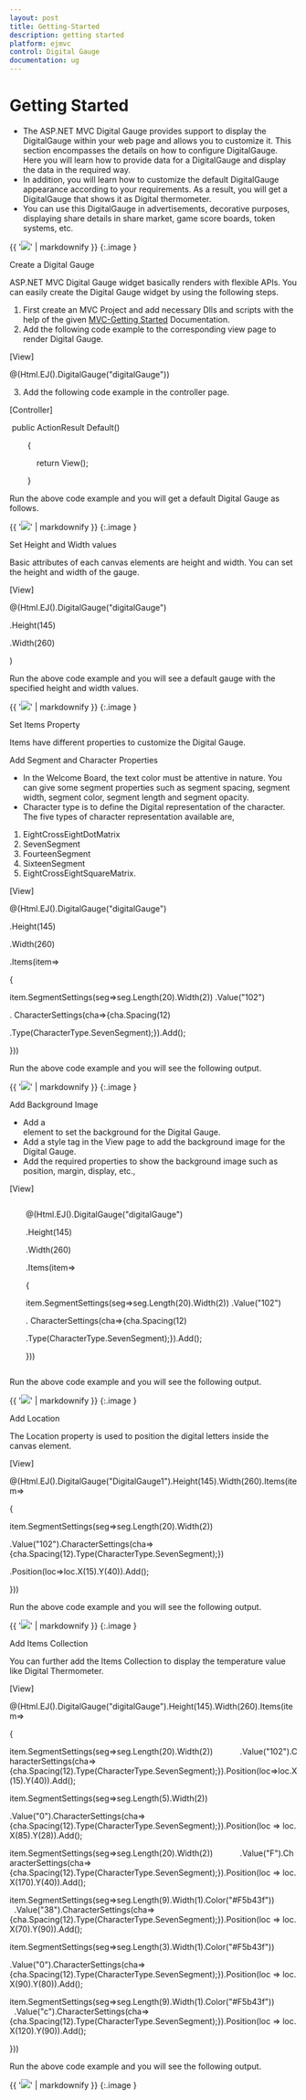 ```yaml
---
layout: post
title: Getting-Started
description: getting started
platform: ejmvc
control: Digital Gauge
documentation: ug
---
```


# Getting Started

* The ASP.NET MVC Digital Gauge provides support to display the DigitalGauge within your web page and allows you to customize it. This section encompasses the details on how to configure DigitalGauge. Here you will learn how to provide data for a DigitalGauge and display the data in the required way. 
* In addition, you will learn how to customize the default DigitalGauge appearance according to your requirements. As a result, you will get a DigitalGauge that shows it as Digital thermometer.
* You can use this DigitalGauge in advertisements, decorative purposes, displaying share details in share market, game score boards, token systems, etc.



{{ '![](Getting-Started_images/Getting-Started_img1.png)' | markdownify }}
{:.image }


Create a Digital Gauge

ASP.NET MVC Digital Gauge widget basically renders with flexible APIs. You can easily create the Digital Gauge widget by using the following steps.

1. First create an MVC Project and add necessary Dlls and scripts with the help of the given [MVC-Getting Started](http://help.syncfusion.com/ug/js/default.htm) Documentation.
2. Add the following code example to the corresponding view page to render Digital Gauge.



[View]



@(Html.EJ().DigitalGauge("digitalGauge"))





3. Add the following code example in the controller page.



[Controller]



 public ActionResult Default()

        {

            return View();

        }





Run the above code example and you will get a default Digital Gauge as follows.

{{ '![](Getting-Started_images/Getting-Started_img2.png)' | markdownify }}
{:.image }


Set Height and Width values

Basic attributes of each canvas elements are height and width. You can set the height and width of the gauge.

[View]

@(Html.EJ().DigitalGauge("digitalGauge")

.Height(145)

.Width(260)

)



Run the above code example and you will see a default gauge with the specified height and width values.

{{ '![](Getting-Started_images/Getting-Started_img3.png)' | markdownify }}
{:.image }


Set Items Property

Items have different properties to customize the Digital Gauge.

Add Segment and Character Properties

* In the Welcome Board, the text color must be attentive in nature. You can give some segment properties such as segment spacing, segment width, segment color, segment length and segment opacity.
* Character type is to define the Digital representation of the character. The five types of character representation available are,
1. EightCrossEightDotMatrix
2. SevenSegment
3. FourteenSegment
4. SixteenSegment 
5. EightCrossEightSquareMatrix.



[View]



@(Html.EJ().DigitalGauge("digitalGauge")

.Height(145)

.Width(260)

.Items(item=>

{

item.SegmentSettings(seg=>seg.Length(20).Width(2))            .Value("102")

. CharacterSettings(cha=>{cha.Spacing(12)

.Type(CharacterType.SevenSegment);}).Add();

}))





Run the above code example and you will see the following output.

{{ '![](Getting-Started_images/Getting-Started_img4.png)' | markdownify }}
{:.image }


Add Background Image

* Add a <div> element to set the background for the Digital Gauge. 
* Add a style tag in the View page to add the background image for the Digital Gauge.
* Add the required properties to show the background image such as position, margin, display, etc.,

[View]



<div id="frameDiv">

@(Html.EJ().DigitalGauge("digitalGauge")

.Height(145)

.Width(260)

.Items(item=>

{

item.SegmentSettings(seg=>seg.Length(20).Width(2))            .Value("102")

. CharacterSettings(cha=>{cha.Spacing(12)

.Type(CharacterType.SevenSegment);}).Add();

}))



</div>



<style>

#frameDiv {

align : center;

position : relative;

margin : 0px auto;

display :table;

background-image :url("script/frame.png");

background-repeat :no-repeat;

}

</style>





Run the above code example and you will see the following output.                    



{{ '![](Getting-Started_images/Getting-Started_img5.png)' | markdownify }}
{:.image }


Add Location

The Location property is used to position the digital letters inside the canvas element.

[View]





@(Html.EJ().DigitalGauge("DigitalGauge1").Height(145).Width(260).Items(item=>

{

item.SegmentSettings(seg=>seg.Length(20).Width(2))

.Value("102").CharacterSettings(cha=>{cha.Spacing(12).Type(CharacterType.SevenSegment);})

.Position(loc=>loc.X(15).Y(40)).Add();



}))



Run the above code example and you will see the following output.                    



{{ '![](Getting-Started_images/Getting-Started_img6.png)' | markdownify }}
{:.image }


Add Items Collection 

You can further add the Items Collection to display the temperature value like Digital Thermometer.



[View]



@(Html.EJ().DigitalGauge("digitalGauge").Height(145).Width(260).Items(item=>

{

item.SegmentSettings(seg=>seg.Length(20).Width(2))            .Value("102").CharacterSettings(cha=>{cha.Spacing(12).Type(CharacterType.SevenSegment);}).Position(loc=>loc.X(15).Y(40)).Add();



item.SegmentSettings(seg=>seg.Length(5).Width(2))

.Value("0").CharacterSettings(cha=>{cha.Spacing(12).Type(CharacterType.SevenSegment);}).Position(loc => loc.X(85).Y(28)).Add();



item.SegmentSettings(seg=>seg.Length(20).Width(2))            .Value("F").CharacterSettings(cha=>{cha.Spacing(12).Type(CharacterType.SevenSegment);}).Position(loc => loc.X(170).Y(40)).Add();



item.SegmentSettings(seg=>seg.Length(9).Width(1).Color("#F5b43f"))            .Value("38").CharacterSettings(cha=>{cha.Spacing(12).Type(CharacterType.SevenSegment);}).Position(loc => loc.X(70).Y(90)).Add();



item.SegmentSettings(seg=>seg.Length(3).Width(1).Color("#F5b43f"))

.Value("0").CharacterSettings(cha=>{cha.Spacing(12).Type(CharacterType.SevenSegment);}).Position(loc => loc.X(90).Y(80)).Add();



item.SegmentSettings(seg=>seg.Length(9).Width(1).Color("#F5b43f"))            .Value("c").CharacterSettings(cha=>{cha.Spacing(12).Type(CharacterType.SevenSegment);}).Position(loc => loc.X(120).Y(90)).Add();

}))





Run the above code example and you will see the following output.                    

{{ '![](Getting-Started_images/Getting-Started_img7.png)' | markdownify }}
{:.image }


